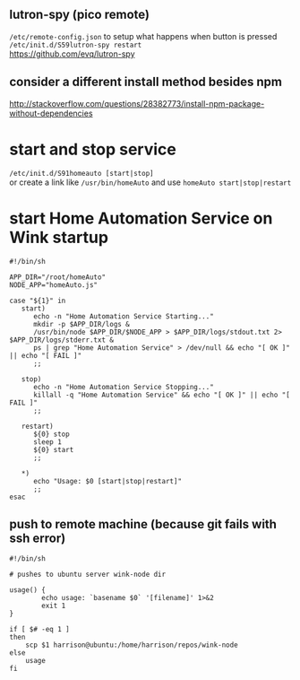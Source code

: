 
## lutron-spy (pico remote)
`/etc/remote-config.json` to setup what happens when button is pressed   
`/etc/init.d/S59lutron-spy restart`   
https://github.com/evq/lutron-spy   


## consider a different install method besides npm
http://stackoverflow.com/questions/28382773/install-npm-package-without-dependencies   


# start and stop service
`/etc/init.d/S91homeauto [start|stop]`   
 or create a link like `/usr/bin/homeAuto` and use `homeAuto start|stop|restart`   

# start Home Automation Service on Wink startup
```
#!/bin/sh

APP_DIR="/root/homeAuto"
NODE_APP="homeAuto.js"

case "${1}" in
   start)
      echo -n "Home Automation Service Starting..."
      mkdir -p $APP_DIR/logs &
      /usr/bin/node $APP_DIR/$NODE_APP > $APP_DIR/logs/stdout.txt 2> $APP_DIR/logs/stderr.txt &
      ps | grep "Home Automation Service" > /dev/null && echo "[ OK ]" || echo "[ FAIL ]"
      ;;

   stop)
      echo -n "Home Automation Service Stopping..."
      killall -q "Home Automation Service" && echo "[ OK ]" || echo "[ FAIL ]"
      ;;

   restart)
      ${0} stop
      sleep 1
      ${0} start
      ;;

   *)
      echo "Usage: $0 [start|stop|restart]"
      ;;
esac
```

## push to remote machine (because git fails with ssh error)
```
#!/bin/sh

# pushes to ubuntu server wink-node dir

usage() {
        echo usage: `basename $0` '[filename]' 1>&2
        exit 1
}

if [ $# -eq 1 ]
then
    scp $1 harrison@ubuntu:/home/harrison/repos/wink-node
else
    usage
fi
```
